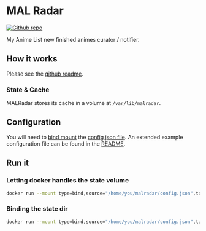 # MAL Radar

[![Github repo](https://img.shields.io/badge/Github-MALRadar-lightgrey?logo=github)](https://github.com/hekmon/malradar)

My Anime List new finished animes curator / notifier.

## How it works

Please see the [github readme](https://github.com/hekmon/malradar#readme).

### State & Cache

MALRadar stores its cache in a volume at `/var/lib/malradar`.

## Configuration

You will need to [bind mount](https://docs.docker.com/storage/bind-mounts/) the [config json file](https://github.com/hekmon/malradar/blob/master/config.json). An extended example configuration file can be found in the [README](https://github.com/hekmon/malradar#configuration).

## Run it

### Letting docker handles the state volume

```bash
docker run --mount type=bind,source="/home/you/malradar/config.json",target=/etc/malradar/config.json,readonly hekmon/malradar:latest
```

### Binding the state dir

```bash
docker run --mount type=bind,source="/home/you/malradar/config.json",target="/etc/malradar/config.json",readonly --mount type=bind,source="/home/you/malradar/statedir/",target="/var/lib/malradar/" hekmon/malradar:latest
```
